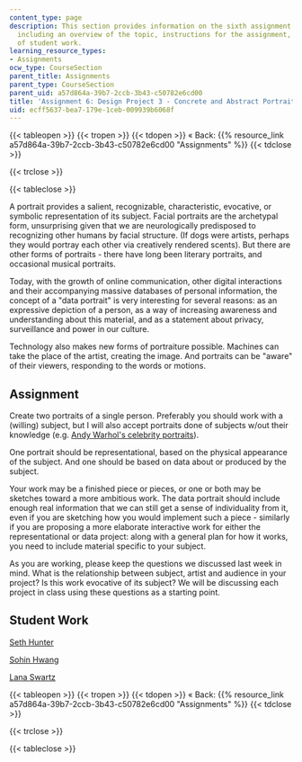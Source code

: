 ```yaml
---
content_type: page
description: This section provides information on the sixth assignment of the course,
  including an overview of the topic, instructions for the assignment, and examples
  of student work.
learning_resource_types:
- Assignments
ocw_type: CourseSection
parent_title: Assignments
parent_type: CourseSection
parent_uid: a57d864a-39b7-2ccb-3b43-c50782e6cd00
title: 'Assignment 6: Design Project 3 - Concrete and Abstract Portraits'
uid: ecff5637-bea7-179e-1ceb-009939b6068f
---
```


{{< tableopen >}}
{{< tropen >}}
{{< tdopen >}}
« Back: {{% resource_link a57d864a-39b7-2ccb-3b43-c50782e6cd00 "Assignments" %}}
{{< tdclose >}}

{{< trclose >}}

{{< tableclose >}}

A portrait provides a salient, recognizable, characteristic, evocative, or symbolic representation of its subject. Facial portraits are the archetypal form, unsurprising given that we are neurologically predisposed to recognizing other humans by facial structure. (If dogs were artists, perhaps they would portray each other via creatively rendered scents). But there are other forms of portraits - there have long been literary portraits, and occasional musical portraits.

Today, with the growth of online communication, other digital interactions and their accompanying massive databases of personal information, the concept of a "data portrait" is very interesting for several reasons: as an expressive depiction of a person, as a way of increasing awareness and understanding about this material, and as a statement about privacy, surveillance and power in our culture.

Technology also makes new forms of portraiture possible. Machines can take the place of the artist, creating the image. And portraits can be "aware" of their viewers, responding to the words or motions.

Assignment
----------

Create two portraits of a single person. Preferably you should work with a (willing) subject, but I will also accept portraits done of subjects w/out their knowledge (e.g. [Andy Warhol's celebrity portraits](http://moma.org/collection/browse_results.php?object_id=79737)).

One portrait should be representational, based on the physical appearance of the subject. And one should be based on data about or produced by the subject.

Your work may be a finished piece or pieces, or one or both may be sketches toward a more ambitious work. The data portrait should include enough real information that we can still get a sense of individuality from it, even if you are sketching how you would implement such a piece - similarly if you are proposing a more elaborate interactive work for either the representational or data project: along with a general plan for how it works, you need to include material specific to your subject.

As you are working, please keep the questions we discussed last week in mind. What is the relationship between subject, artist and audience in your project? Is this work evocative of its subject? We will be discussing each project in class using these questions as a starting point.

Student Work
------------

[Seth Hunter](http://designingsociablemedia.blogspot.com/2008/04/information-portraits-two-ideas.html)

[Sohin Hwang](http://dsm2008.blogspot.com/2008/03/design-problem-3-concrete-and-abstract.html)

[Lana Swartz](http://designingsociablemedia08.blogspot.com/2008/03/data-portraits-depicting-people.html)

{{< tableopen >}}
{{< tropen >}}
{{< tdopen >}}
« Back: {{% resource_link a57d864a-39b7-2ccb-3b43-c50782e6cd00 "Assignments" %}}
{{< tdclose >}}

{{< trclose >}}

{{< tableclose >}}